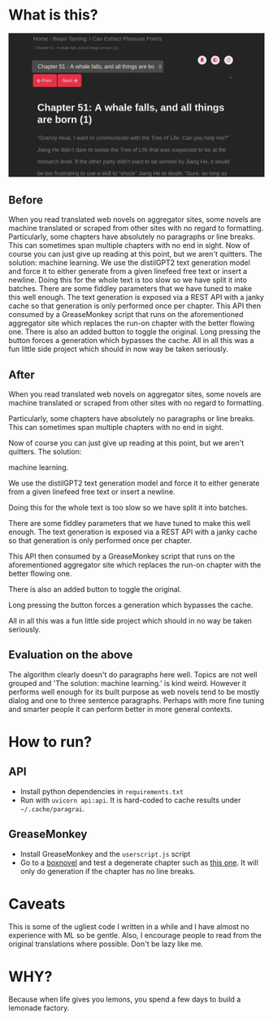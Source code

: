 # What is this?

![Demo gif](./demo.gif)

## Before

When you read translated web novels on aggregator sites, some novels are machine translated or scraped from other sites with no regard to formatting. Particularly, some chapters have absolutely no paragraphs or line breaks. This can sometimes span multiple chapters with no end in sight. Now of course you can just give up reading at this point, but we aren't quitters. The solution: machine learning. We use the distilGPT2 text generation model and force it to either generate from a given linefeed free text or insert a newline. Doing this for the whole text is too slow so we have split it into batches. There are some fiddley parameters that we have tuned to make this well enough. The text generation is exposed via a REST API with a janky cache so that generation is only performed once per chapter. This API then consumed by a GreaseMonkey script that runs on the aforementioned aggregator site which replaces the run-on chapter with the better flowing one. There is also an added button to toggle the original. Long pressing the button forces a generation which bypasses the cache. All in all this was a fun little side project which should in now way be taken seriously.

## After

When you read translated web novels on aggregator sites, some novels are machine translated or scraped from other sites with no regard to formatting.

Particularly, some chapters have absolutely no paragraphs or line breaks. This can sometimes span multiple chapters with no end in sight.

Now of course you can just give up reading at this point, but we aren't quitters. The solution:

machine learning.

We use the distilGPT2 text generation model and force it to either generate from a given linefeed free text or insert a newline.

Doing this for the whole text is too slow so we have split it into batches.

There are some fiddley parameters that we have tuned to make this well enough. The text generation is exposed via a REST API with a janky cache so that generation is only performed once per chapter.

This API then consumed by a GreaseMonkey script that runs on the aforementioned aggregator site which replaces the run-on chapter with the better flowing one.

There is also an added button to toggle the original.

Long pressing the button forces a generation which bypasses the cache.

All in all this was a fun little side project which should in no way be taken seriously.

## Evaluation on the above

The algorithm clearly doesn't do paragraphs here well. Topics are not well grouped and 'The solution:
machine learning.' is kind weird. However it performs well enough for its built purpose as web novels tend to be mostly dialog and one to three sentence paragraphs. Perhaps with more fine tuning and smarter people it can perform better in more general contexts.

# How to run?

## API
- Install python dependencies in `requirements.txt`
- Run with `uvicorn api:api`. It is hard-coded to cache results under `~/.cache/paragrai`.

## GreaseMonkey
- Install GreaseMonkey and the `userscript.js` script
- Go to a [boxnovel](https://boxnovel.com/) and test a degenerate chapter such as 
  [this one](novel/beast-taming-i-can-extract-pleasure-points/chapter-45/). It will only do generation if the chapter has no line breaks.

# Caveats

This is some of the ugliest code I written in a while and I have almost no experience with ML so be gentle.
Also, I encourage people to read from the original translations where possible. Don't be lazy like me.

# WHY?

Because when life gives you lemons, you spend a few days to build a lemonade factory.